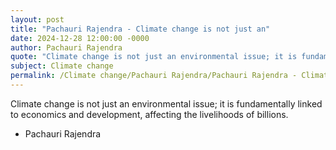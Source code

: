 ```yaml
---
layout: post
title: "Pachauri Rajendra - Climate change is not just an"
date: 2024-12-28 12:00:00 -0000
author: Pachauri Rajendra
quote: "Climate change is not just an environmental issue; it is fundamentally linked to economics and development, affecting the livelihoods of billions."
subject: Climate change
permalink: /Climate change/Pachauri Rajendra/Pachauri Rajendra - Climate change is not just an
---
```


Climate change is not just an environmental issue; it is fundamentally linked to economics and development, affecting the livelihoods of billions.

- Pachauri Rajendra
